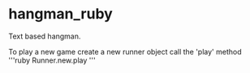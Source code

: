 hangman_ruby
============
Text based hangman.  


To play a new game create a new runner object call the 'play' method
'''ruby
Runner.new.play
'''
